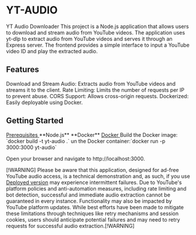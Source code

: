 # YT-AUDIO

YT Audio Downloader
This project is a Node.js application that allows users to download and stream audio from YouTube videos. The application uses yt-dlp to extract audio from YouTube videos and serves it through an Express server. The frontend provides a simple interface to input a YouTube video ID and play the extracted audio.

## Features
Download and Stream Audio: Extracts audio from YouTube videos and streams it to the client.
Rate Limiting: Limits the number of requests per IP to prevent abuse.
CORS Support: Allows cross-origin requests.
Dockerized: Easily deployable using Docker.

## Getting Started

<ins> 
Prerequisites
</ins> 
**Node.js**
**Docker**

<ins> 
  Docker
</ins>
Build the Docker image: `docker build -t yt-audio .`
un the Docker container:`docker run -p 3000:3000 yt-audio`

Open your browser and navigate to http://localhost:3000.




[!WARNING]
Please be aware that this application, designed for ad-free YouTube audio access, is a technical demonstration and, as such, if you use  [Deployed version](playersound.vercel.app) may experience intermittent failures. Due to YouTube's platform policies and anti-automation measures, including rate limiting and bot detection, successful and immediate audio extraction cannot be guaranteed in every instance.  Functionality may also be impacted by YouTube platform updates.  While best efforts have been made to mitigate these limitations through techniques like retry mechanisms and session cookies, users should anticipate potential failures and may need to retry requests for successful audio extraction.[!WARNING]